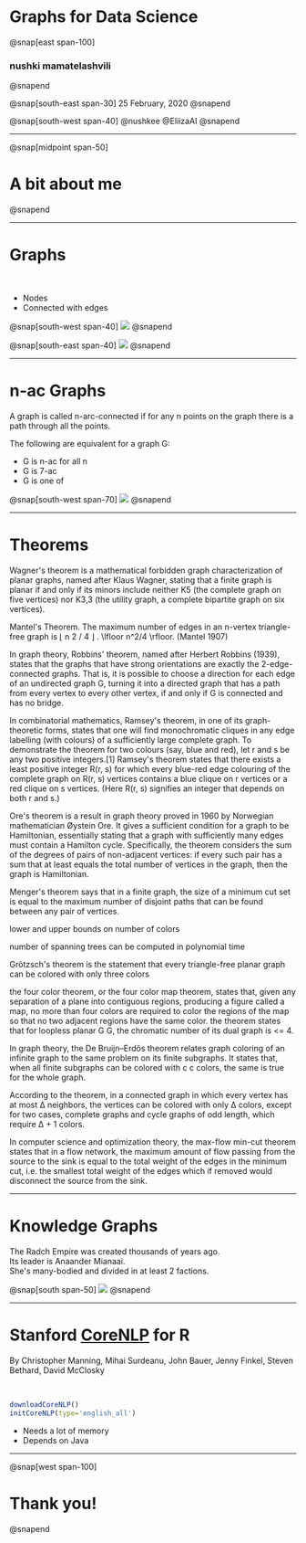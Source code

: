 
# Graphs for Data Science
@snap[east span-100]
### nushki mamatelashvili 
@snapend

@snap[south-east span-30]
25 February, 2020
@snapend

@snap[south-west span-40]
@nushkee @EliizaAI
@snapend


---
@snap[midpoint span-50]
# A bit about me 
@snapend

---

# Graphs

<br>

- Nodes
- Connected with edges 
  
@snap[south-west span-40]
![](graph1.png)
@snapend

@snap[south-east span-40]
![](graph2.png)
@snapend
 
---
# n-ac Graphs

A graph is called n-arc-connected if for any n points on the graph there is a path through all the points. 

The following are equivalent for a graph G: 
- G is n-ac for all n 
- G is 7-ac
- G is one of

@snap[south-west span-70]
![](7ac.png)
@snapend


---

# Theorems

Wagner's theorem is a mathematical forbidden graph characterization of planar graphs, named after Klaus Wagner, stating that a finite graph is planar if and only if its minors include neither K5 (the complete graph on five vertices) nor K3,3 (the utility graph, a complete bipartite graph on six vertices). 

Mantel's Theorem. The maximum number of edges in an n-vertex triangle-free graph is 
⌊
n
2
/
4
⌋
.
\lfloor n^2/4 \rfloor. (Mantel 1907)

In graph theory, Robbins' theorem, named after Herbert Robbins (1939), states that the graphs that have strong orientations are exactly the 2-edge-connected graphs. That is, it is possible to choose a direction for each edge of an undirected graph G, turning it into a directed graph that has a path from every vertex to every other vertex, if and only if G is connected and has no bridge.


In combinatorial mathematics, Ramsey's theorem, in one of its graph-theoretic forms, states that one will find monochromatic cliques in any edge labelling (with colours) of a sufficiently large complete graph. To demonstrate the theorem for two colours (say, blue and red), let r and s be any two positive integers.[1] Ramsey's theorem states that there exists a least positive integer R(r, s) for which every blue-red edge colouring of the complete graph on R(r, s) vertices contains a blue clique on r vertices or a red clique on s vertices. (Here R(r, s) signifies an integer that depends on both r and s.)


Ore's theorem is a result in graph theory proved in 1960 by Norwegian mathematician Øystein Ore. It gives a sufficient condition for a graph to be Hamiltonian, essentially stating that a graph with sufficiently many edges must contain a Hamilton cycle. Specifically, the theorem considers the sum of the degrees of pairs of non-adjacent vertices: if every such pair has a sum that at least equals the total number of vertices in the graph, then the graph is Hamiltonian.


 Menger's theorem says that in a finite graph, the size of a minimum cut set is equal to the maximum number of disjoint paths that can be found between any pair of vertices.
 
 lower and upper bounds on number of colors
 
 number of spanning trees can be computed in polynomial time 
 
 
 Grötzsch's theorem is the statement that every triangle-free planar graph can be colored with only three colors
 
 
  the four color theorem, or the four color map theorem, states that, given any separation of a plane into contiguous regions, producing a figure called a map, no more than four colors are required to color the regions of the map so that no two adjacent regions have the same color.  the theorem states that for loopless planar 
G
G, the chromatic number of its dual graph is <= 4. 

In graph theory, the De Bruijn–Erdős theorem relates graph coloring of an infinite graph to the same problem on its finite subgraphs. It states that, when all finite subgraphs can be colored with 
c
c colors, the same is true for the whole graph.

According to the theorem, in a connected graph in which every vertex has at most Δ neighbors, the vertices can be colored with only Δ colors, except for two cases, complete graphs and cycle graphs of odd length, which require Δ + 1 colors.

In computer science and optimization theory, the max-flow min-cut theorem states that in a flow network, the maximum amount of flow passing from the source to the sink is equal to the total weight of the edges in the minimum cut, i.e. the smallest total weight of the edges which if removed would disconnect the source from the sink.
 

---

# Knowledge Graphs 

The Radch Empire was created thousands of years ago. <br>
Its leader is Anaander Mianaai. <br>
She's many-bodied and divided in at least 2 factions.


@snap[south span-50]
![](radch_KG.png)
@snapend

--- 
# Stanford [CoreNLP](https://stanfordnlp.github.io/CoreNLP/) for R
By Christopher Manning, Mihai Surdeanu, John Bauer, Jenny Finkel, Steven Bethard, David McClosky

<br>

```r
downloadCoreNLP()
initCoreNLP(type='english_all')
```

- Needs a lot of memory 
- Depends on Java


---
@snap[west span-100]
# Thank you! 
@snapend

